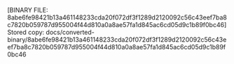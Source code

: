[BINARY FILE: 8abe6fe98421b13a461148233cda20f072df3f1289d2120092c56c43eef7ba8c7820b059787d955004f44d810a0a8ae57fa1d845ac6cd05d9c1b89f0bc46]
Stored copy: docs/converted-binary/8abe6fe98421b13a461148233cda20f072df3f1289d2120092c56c43eef7ba8c7820b059787d955004f44d810a0a8ae57fa1d845ac6cd05d9c1b89f0bc46
